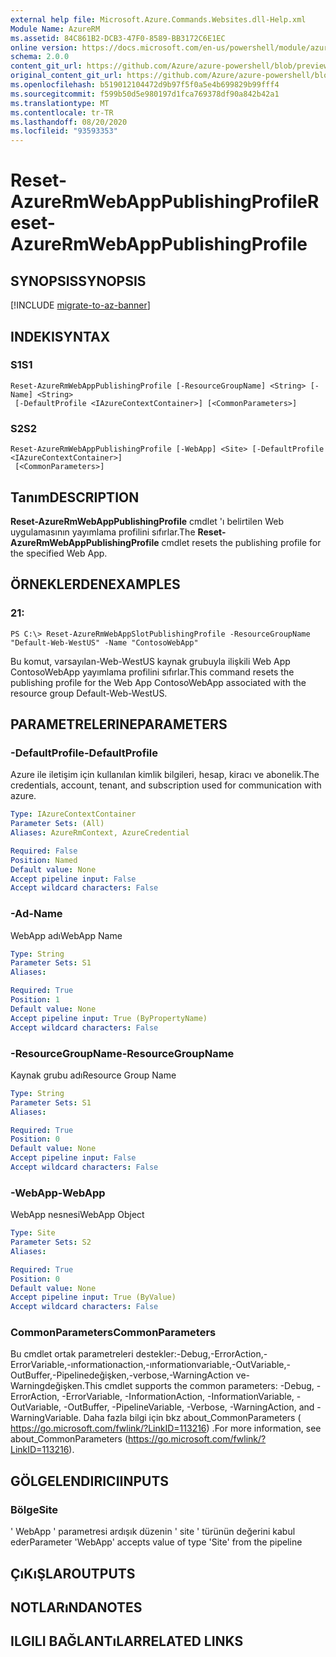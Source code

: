 ```yaml
---
external help file: Microsoft.Azure.Commands.Websites.dll-Help.xml
Module Name: AzureRM
ms.assetid: 84C861B2-DCB3-47F0-8589-BB3172C6E1EC
online version: https://docs.microsoft.com/en-us/powershell/module/azurerm.websites/reset-azurermwebapppublishingprofile
schema: 2.0.0
content_git_url: https://github.com/Azure/azure-powershell/blob/preview/src/ResourceManager/Websites/Commands.Websites/help/Reset-AzureRmWebAppPublishingProfile.md
original_content_git_url: https://github.com/Azure/azure-powershell/blob/preview/src/ResourceManager/Websites/Commands.Websites/help/Reset-AzureRmWebAppPublishingProfile.md
ms.openlocfilehash: b519012104472d9b97f5f0a5e4b699829b99fff4
ms.sourcegitcommit: f599b50d5e980197d1fca769378df90a842b42a1
ms.translationtype: MT
ms.contentlocale: tr-TR
ms.lasthandoff: 08/20/2020
ms.locfileid: "93593353"
---
```

# <span data-ttu-id="b6f5d-101">Reset-AzureRmWebAppPublishingProfile</span><span class="sxs-lookup"><span data-stu-id="b6f5d-101">Reset-AzureRmWebAppPublishingProfile</span></span>

## <span data-ttu-id="b6f5d-102">SYNOPSIS</span><span class="sxs-lookup"><span data-stu-id="b6f5d-102">SYNOPSIS</span></span>

[!INCLUDE [migrate-to-az-banner](../../includes/migrate-to-az-banner.md)]

## <span data-ttu-id="b6f5d-103">INDEKI</span><span class="sxs-lookup"><span data-stu-id="b6f5d-103">SYNTAX</span></span>

### <span data-ttu-id="b6f5d-104">S1</span><span class="sxs-lookup"><span data-stu-id="b6f5d-104">S1</span></span>
```
Reset-AzureRmWebAppPublishingProfile [-ResourceGroupName] <String> [-Name] <String>
 [-DefaultProfile <IAzureContextContainer>] [<CommonParameters>]
```

### <span data-ttu-id="b6f5d-105">S2</span><span class="sxs-lookup"><span data-stu-id="b6f5d-105">S2</span></span>
```
Reset-AzureRmWebAppPublishingProfile [-WebApp] <Site> [-DefaultProfile <IAzureContextContainer>]
 [<CommonParameters>]
```

## <span data-ttu-id="b6f5d-106">Tanım</span><span class="sxs-lookup"><span data-stu-id="b6f5d-106">DESCRIPTION</span></span>
<span data-ttu-id="b6f5d-107">**Reset-AzureRmWebAppPublishingProfile** cmdlet 'ı belirtilen Web uygulamasının yayımlama profilini sıfırlar.</span><span class="sxs-lookup"><span data-stu-id="b6f5d-107">The **Reset-AzureRmWebAppPublishingProfile** cmdlet resets the publishing profile for the specified Web App.</span></span>

## <span data-ttu-id="b6f5d-108">ÖRNEKLERDEN</span><span class="sxs-lookup"><span data-stu-id="b6f5d-108">EXAMPLES</span></span>

### <span data-ttu-id="b6f5d-109">2</span><span class="sxs-lookup"><span data-stu-id="b6f5d-109">1:</span></span>
```
PS C:\> Reset-AzureRmWebAppSlotPublishingProfile -ResourceGroupName "Default-Web-WestUS" -Name "ContosoWebApp"
```

<span data-ttu-id="b6f5d-110">Bu komut, varsayılan-Web-WestUS kaynak grubuyla ilişkili Web App ContosoWebApp yayımlama profilini sıfırlar.</span><span class="sxs-lookup"><span data-stu-id="b6f5d-110">This command resets the publishing profile for the Web App ContosoWebApp associated with the resource group Default-Web-WestUS.</span></span>

## <span data-ttu-id="b6f5d-111">PARAMETRELERINE</span><span class="sxs-lookup"><span data-stu-id="b6f5d-111">PARAMETERS</span></span>

### <span data-ttu-id="b6f5d-112">-DefaultProfile</span><span class="sxs-lookup"><span data-stu-id="b6f5d-112">-DefaultProfile</span></span>
<span data-ttu-id="b6f5d-113">Azure ile iletişim için kullanılan kimlik bilgileri, hesap, kiracı ve abonelik.</span><span class="sxs-lookup"><span data-stu-id="b6f5d-113">The credentials, account, tenant, and subscription used for communication with azure.</span></span>

```yaml
Type: IAzureContextContainer
Parameter Sets: (All)
Aliases: AzureRmContext, AzureCredential

Required: False
Position: Named
Default value: None
Accept pipeline input: False
Accept wildcard characters: False
```

### <span data-ttu-id="b6f5d-114">-Ad</span><span class="sxs-lookup"><span data-stu-id="b6f5d-114">-Name</span></span>
<span data-ttu-id="b6f5d-115">WebApp adı</span><span class="sxs-lookup"><span data-stu-id="b6f5d-115">WebApp Name</span></span>

```yaml
Type: String
Parameter Sets: S1
Aliases: 

Required: True
Position: 1
Default value: None
Accept pipeline input: True (ByPropertyName)
Accept wildcard characters: False
```

### <span data-ttu-id="b6f5d-116">-ResourceGroupName</span><span class="sxs-lookup"><span data-stu-id="b6f5d-116">-ResourceGroupName</span></span>
<span data-ttu-id="b6f5d-117">Kaynak grubu adı</span><span class="sxs-lookup"><span data-stu-id="b6f5d-117">Resource Group Name</span></span>

```yaml
Type: String
Parameter Sets: S1
Aliases: 

Required: True
Position: 0
Default value: None
Accept pipeline input: False
Accept wildcard characters: False
```

### <span data-ttu-id="b6f5d-118">-WebApp</span><span class="sxs-lookup"><span data-stu-id="b6f5d-118">-WebApp</span></span>
<span data-ttu-id="b6f5d-119">WebApp nesnesi</span><span class="sxs-lookup"><span data-stu-id="b6f5d-119">WebApp Object</span></span>

```yaml
Type: Site
Parameter Sets: S2
Aliases: 

Required: True
Position: 0
Default value: None
Accept pipeline input: True (ByValue)
Accept wildcard characters: False
```

### <span data-ttu-id="b6f5d-120">CommonParameters</span><span class="sxs-lookup"><span data-stu-id="b6f5d-120">CommonParameters</span></span>
<span data-ttu-id="b6f5d-121">Bu cmdlet ortak parametreleri destekler:-Debug,-ErrorAction,-ErrorVariable,-ınformationaction,-ınformationvariable,-OutVariable,-OutBuffer,-Pipelinedeğişken,-verbose,-WarningAction ve-Warningdeğişken.</span><span class="sxs-lookup"><span data-stu-id="b6f5d-121">This cmdlet supports the common parameters: -Debug, -ErrorAction, -ErrorVariable, -InformationAction, -InformationVariable, -OutVariable, -OutBuffer, -PipelineVariable, -Verbose, -WarningAction, and -WarningVariable.</span></span> <span data-ttu-id="b6f5d-122">Daha fazla bilgi için bkz about_CommonParameters ( https://go.microsoft.com/fwlink/?LinkID=113216) .</span><span class="sxs-lookup"><span data-stu-id="b6f5d-122">For more information, see about_CommonParameters (https://go.microsoft.com/fwlink/?LinkID=113216).</span></span>

## <span data-ttu-id="b6f5d-123">GÖLGELENDIRICI</span><span class="sxs-lookup"><span data-stu-id="b6f5d-123">INPUTS</span></span>

### <span data-ttu-id="b6f5d-124">Bölge</span><span class="sxs-lookup"><span data-stu-id="b6f5d-124">Site</span></span>
<span data-ttu-id="b6f5d-125">' WebApp ' parametresi ardışık düzenin ' site ' türünün değerini kabul eder</span><span class="sxs-lookup"><span data-stu-id="b6f5d-125">Parameter 'WebApp' accepts value of type 'Site' from the pipeline</span></span>

## <span data-ttu-id="b6f5d-126">ÇıKıŞLAR</span><span class="sxs-lookup"><span data-stu-id="b6f5d-126">OUTPUTS</span></span>

## <span data-ttu-id="b6f5d-127">NOTLARıNDA</span><span class="sxs-lookup"><span data-stu-id="b6f5d-127">NOTES</span></span>

## <span data-ttu-id="b6f5d-128">ILGILI BAĞLANTıLAR</span><span class="sxs-lookup"><span data-stu-id="b6f5d-128">RELATED LINKS</span></span>

